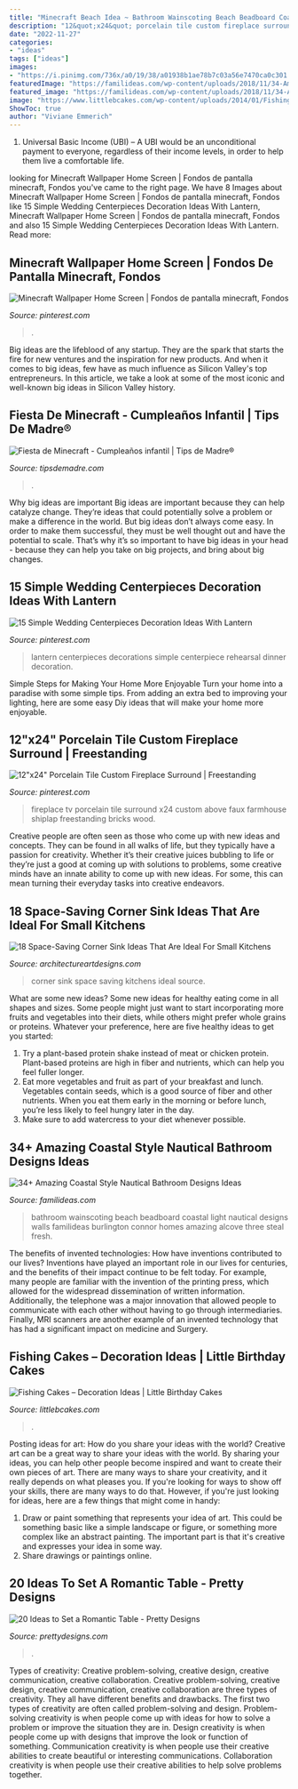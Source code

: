 ```yaml
---
title: "Minecraft Beach Idea ~ Bathroom Wainscoting Beach Beadboard Coastal Light Nautical Designs Walls Familideas Burlington Connor Homes Amazing Alcove Three Steal Fresh"
description: "12&quot;x24&quot; porcelain tile custom fireplace surround"
date: "2022-11-27"
categories:
- "ideas"
tags: ["ideas"]
images:
- "https://i.pinimg.com/736x/a0/19/38/a01938b1ae78b7c03a56e7470ca0c301.jpg"
featuredImage: "https://familideas.com/wp-content/uploads/2018/11/34-Amazing-Coastal-Style-Nautical-Bathroom-Designs-Ideas-24.jpg"
featured_image: "https://familideas.com/wp-content/uploads/2018/11/34-Amazing-Coastal-Style-Nautical-Bathroom-Designs-Ideas-24.jpg"
image: "https://www.littlebcakes.com/wp-content/uploads/2014/01/Fishing-Cakes-768x1024.jpg"
ShowToc: true
author: "Viviane Emmerich"
---
```



1. Universal Basic Income (UBI) – A UBI would be an unconditional payment to everyone, regardless of their income levels, in order to help them live a comfortable life.

	

		
looking for Minecraft Wallpaper Home Screen | Fondos de pantalla minecraft, Fondos you've came to the right page. We have 8 Images about Minecraft Wallpaper Home Screen | Fondos de pantalla minecraft, Fondos like 15 Simple Wedding Centerpieces Decoration Ideas With Lantern, Minecraft Wallpaper Home Screen | Fondos de pantalla minecraft, Fondos and also 15 Simple Wedding Centerpieces Decoration Ideas With Lantern. Read more:
		
    
## Minecraft Wallpaper Home Screen | Fondos De Pantalla Minecraft, Fondos

<img loading=lazy src="https://i.pinimg.com/736x/de/fc/8d/defc8db0c0fb7f03ead46aef2b1a4f9d.jpg" onerror="this.onerror=null;this.src='https://tse1.mm.bing.net/th?id=OIP.Nj-a5mNOiuIMa4Vv1wIwWQHaNK&amp;pid=15.1';" alt="Minecraft Wallpaper Home Screen | Fondos de pantalla minecraft, Fondos">

_Source: pinterest.com_

>. 

	

Big ideas are the lifeblood of any startup. They are the spark that starts the fire for new ventures and the inspiration for new products. And when it comes to big ideas, few have as much influence as Silicon Valley's top entrepreneurs. In this article, we take a look at some of the most iconic and well-known big ideas in Silicon Valley history.

    
## Fiesta De Minecraft - Cumpleaños Infantil | Tips De Madre®

<img loading=lazy src="http://tipsdemadre.com/wp-content/uploads/2017/06/minecraft-decoracion-casa-fiesta.jpg" onerror="this.onerror=null;this.src='https://tse4.mm.bing.net/th?id=OIP.W05hW0sE5xIC3hnK5U_pIQHaJl&amp;pid=15.1';" alt="Fiesta de Minecraft - Cumpleaños infantil | Tips de Madre®">

_Source: tipsdemadre.com_

>. 

	

Why big ideas are important
Big ideas are important because they can help catalyze change. They’re ideas that could potentially solve a problem or make a difference in the world. But big ideas don’t always come easy. In order to make them successful, they must be well thought out and have the potential to scale.
That’s why it’s so important to have big ideas in your head - because they can help you take on big projects, and bring about big changes.

    
## 15 Simple Wedding Centerpieces Decoration Ideas With Lantern

<img loading=lazy src="https://i.pinimg.com/736x/a0/19/38/a01938b1ae78b7c03a56e7470ca0c301.jpg" onerror="this.onerror=null;this.src='https://tse2.mm.bing.net/th?id=OIP.2w2U-Dm9rGsla0HrNXQl8gHaLH&amp;pid=15.1';" alt="15 Simple Wedding Centerpieces Decoration Ideas With Lantern">

_Source: pinterest.com_

>lantern centerpieces decorations simple centerpiece rehearsal dinner decoration. 

	

Simple Steps for Making Your Home More Enjoyable
Turn your home into a paradise with some simple tips. From adding an extra bed to improving your lighting, here are some easy Diy ideas that will make your home more enjoyable.

    
## 12&quot;x24&quot; Porcelain Tile Custom Fireplace Surround | Freestanding

<img loading=lazy src="https://i.pinimg.com/736x/e3/b3/9b/e3b39b35d922c0e2c2cd99a5234ebea8--beach-fireplace-fireplace-redo.jpg" onerror="this.onerror=null;this.src='https://tse2.mm.bing.net/th?id=OIP.qvD5qyyH5_vE2a55lB-qtAHaJ4&amp;pid=15.1';" alt="12&quot;x24&quot; Porcelain Tile Custom Fireplace Surround | Freestanding">

_Source: pinterest.com_

>fireplace tv porcelain tile surround x24 custom above faux farmhouse shiplap freestanding bricks wood. 

	

Creative people are often seen as those who come up with new ideas and concepts. They can be found in all walks of life, but they typically have a passion for creativity. Whether it’s their creative juices bubbling to life or they’re just a good at coming up with solutions to problems, some creative minds have an innate ability to come up with new ideas. For some, this can mean turning their everyday tasks into creative endeavors.

    
## 18 Space-Saving Corner Sink Ideas That Are Ideal For Small Kitchens

<img loading=lazy src="https://www.architectureartdesigns.com/wp-content/uploads/2017/03/3-3.jpg" onerror="this.onerror=null;this.src='https://tse2.mm.bing.net/th?id=OIP.lCZv7WZ9iZa-YKDyvuR_DAAAAA&amp;pid=15.1';" alt="18 Space-Saving Corner Sink Ideas That Are Ideal For Small Kitchens">

_Source: architectureartdesigns.com_

>corner sink space saving kitchens ideal source. 

	

What are some new ideas?
Some new ideas for healthy eating come in all shapes and sizes. Some people might just want to start incorporating more fruits and vegetables into their diets, while others might prefer whole grains or proteins. Whatever your preference, here are five healthy ideas to get you started: 
1) Try a plant-based protein shake instead of meat or chicken protein. Plant-based proteins are high in fiber and nutrients, which can help you feel fuller longer. 
2) Eat more vegetables and fruit as part of your breakfast and lunch. Vegetables contain seeds, which is a good source of fiber and other nutrients. When you eat them early in the morning or before lunch, you’re less likely to feel hungry later in the day. 
3) Make sure to add watercress to your diet whenever possible.

    
## 34+ Amazing Coastal Style Nautical Bathroom Designs Ideas

<img loading=lazy src="https://familideas.com/wp-content/uploads/2018/11/34-Amazing-Coastal-Style-Nautical-Bathroom-Designs-Ideas-24.jpg" onerror="this.onerror=null;this.src='https://tse1.mm.bing.net/th?id=OIP.BWmfd0-EhPq6H9q9-XRmXAHaJ4&amp;pid=15.1';" alt="34+ Amazing Coastal Style Nautical Bathroom Designs Ideas">

_Source: familideas.com_

>bathroom wainscoting beach beadboard coastal light nautical designs walls familideas burlington connor homes amazing alcove three steal fresh. 

	

The benefits of invented technologies: How have inventions contributed to our lives?
Inventions have played an important role in our lives for centuries, and the benefits of their impact continue to be felt today. For example, many people are familiar with the invention of the printing press, which allowed for the widespread dissemination of written information. Additionally, the telephone was a major innovation that allowed people to communicate with each other without having to go through intermediaries. Finally, MRI scanners are another example of an invented technology that has had a significant impact on medicine and Surgery.

    
## Fishing Cakes – Decoration Ideas | Little Birthday Cakes

<img loading=lazy src="https://www.littlebcakes.com/wp-content/uploads/2014/01/Fishing-Cakes-768x1024.jpg" onerror="this.onerror=null;this.src='https://tse3.mm.bing.net/th?id=OIP.mfP8ZSdI96ASpPJdkgl59QHaJ4&amp;pid=15.1';" alt="Fishing Cakes – Decoration Ideas | Little Birthday Cakes">

_Source: littlebcakes.com_

>. 

	

Posting ideas for art: How do you share your ideas with the world?
Creative art can be a great way to share your ideas with the world. By sharing your ideas, you can help other people become inspired and want to create their own pieces of art. There are many ways to share your creativity, and it really depends on what pleases you. If you're looking for ways to show off your skills, there are many ways to do that. However, if you're just looking for ideas, here are a few things that might come in handy: 
1) Draw or paint something that represents your idea of art. This could be something basic like a simple landscape or figure, or something more complex like an abstract painting. The important part is that it's creative and expresses your idea in some way. 
2) Share drawings or paintings online.

    
## 20 Ideas To Set A Romantic Table - Pretty Designs

<img loading=lazy src="http://www.prettydesigns.com/wp-content/uploads/2015/08/20-ideas-to-set-a-romantic-table9.jpg" onerror="this.onerror=null;this.src='https://tse2.mm.bing.net/th?id=OIP.hjmcmInPwEaWqSxDxlyyHAAAAA&amp;pid=15.1';" alt="20 Ideas to Set a Romantic Table - Pretty Designs">

_Source: prettydesigns.com_

>. 

	

Types of creativity: Creative problem-solving, creative design, creative communication, creative collaboration.
Creative problem-solving, creative design, creative communication, creative collaboration are three types of creativity. They all have different benefits and drawbacks. The first two types of creativity are often called problem-solving and design. Problem-solving creativity is when people come up with ideas for how to solve a problem or improve the situation they are in. Design creativity is when people come up with designs that improve the look or function of something. Communication creativity is when people use their creative abilities to create beautiful or interesting communications. Collaboration creativity is when people use their creative abilities to help solve problems together.

